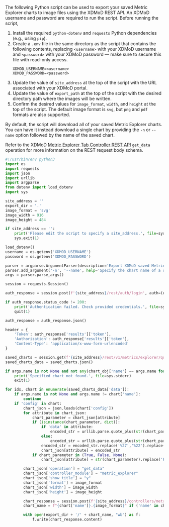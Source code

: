 The following Python script can be used to export your saved Metric Explorer charts to image files using the XDMoD REST API. An XDMoD username and password are required to run the script.
Before running the script,
1. Install the required `python-dotenv` and `requests` Python dependencies (e.g., using `pip`).
1. Create a `.env` file in the same directory as the script that contains the following contents, replacing `<username>` with your XDMoD username and `<password>` with your XDMoD password — make sure to secure this file with read-only access.
    ```
    XDMOD_USERNAME=<username>
    XDMOD_PASSWORD=<password>
    ```
1. Update the value of `site_address` at the top of the script with the URL associated with your XDMoD portal.
1. Update the value of `export_path` at the top of the script with the desired directory path where the images will be written.
1. Confirm the desired values for `image_format`, `width`, and `height` at the top of the script. The default image format is `svg`, but `png` and `pdf` formats are also supported.

By default, the script will download all of your saved Metric Explorer charts. You can have it instead download a single chart by providing the `-n` or `--name` option followed by the name of the saved chart.

Refer to the XDMoD [Metric Explorer Tab Controller REST API](rest.html#tag/Metric-Explorer/paths/~1controllers~1metric_explorer.php/post) `get_data` operation for more information on the REST request body schema.

```python
#!/usr/bin/env python3
import os
import requests
import json
import urllib
import argparse
from dotenv import load_dotenv
import sys

site_address = ''
export_dir = '.'
image_format = 'svg'
image_width = 916
image_height = 484

if site_address == '':
    print('Please edit the script to specify a site_address.', file=sys.stderr)
    sys.exit(1)

load_dotenv()
username = os.getenv('XDMOD_USERNAME')
password = os.getenv('XDMOD_PASSWORD')

parser = argparse.ArgumentParser(description='Export XDMoD saved Metric Explorer charts with the REST API.')
parser.add_argument('-n', '--name', help='Specify the chart name of a saved chart to export.')
args = parser.parse_args()

session = requests.Session()

auth_response = session.post(f'{site_address}/rest/auth/login', auth=(username, password))

if auth_response.status_code != 200:
    print('Authentication failed. Check provided credentials.', file=sys.stderr)
    quit(1)

auth_response = auth_response.json()

header = {
    'Token': auth_response['results']['token'],
    'Authorization': auth_response['results']['token'],
    'Content-Type': 'application/x-www-form-urlencoded'
}

saved_charts = session.get(f'{site_address}/rest/v1/metrics/explorer/queries', headers=header)
saved_charts_data = saved_charts.json()

if args.name is not None and not any(chart_obj['name'] == args.name for chart_obj in saved_charts_data['data']):
    print('Specified chart not found.', file=sys.stderr)
    exit(1)

for idx, chart in enumerate(saved_charts_data['data']):
    if args.name is not None and args.name != chart['name']:
        continue
    if 'config' in chart:
        chart_json = json.loads(chart['config'])
        for attribute in chart_json:
            chart_parameter = chart_json[attribute]
            if (isinstance(chart_parameter, dict)):
                if 'data' in attribute:
                    encoded_str = urllib.parse.quote_plus(str(chart_parameter['data']))
                else:
                    encoded_str = urllib.parse.quote_plus(str(chart_parameter))
                encoded_str = encoded_str.replace('%27','%22').replace('False', 'false').replace('True', 'true').replace('None', 'null')
                chart_json[attribute] = encoded_str
            if chart_parameter in (True, False, None):
                chart_json[attribute] = str(chart_parameter).replace('False', 'false').replace('True', 'true').replace('None', 'null')

        chart_json['operation'] = "get_data"
        chart_json['controller_module'] = "metric_explorer"
        chart_json['show_title'] = "y"
        chart_json['format'] = image_format
        chart_json['width'] = image_width
        chart_json['height'] = image_height

        chart_response = session.post(f'{site_address}/controllers/metric_explorer.php', data=chart_json, headers=header)
        chart_name = f"{chart['name']}.{image_format}" if ('name' in chart) else f"xdmod_API_export_{idx}.{image_format}"

        with open(export_dir + '/' + chart_name, "wb") as f:
            f.write(chart_response.content)
```
